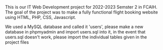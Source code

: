 This is our IT Web Development project for 2022-2023 Semster 2 in FCAIH.
The goal of the project was to make a fully functional flight booking website using HTML, PHP, CSS, Javascript.

We used a MySQL database and called it 'users', please make a new database in phpmyadmin and import users.sql into it,
in the event that users.sql doesn't work, please import the individual tables given in the project files